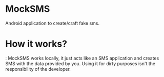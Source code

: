 # MockSMS
Android application to create/craft fake sms.

# How it works?
: MockSMS works locally, it just acts like an SMS application and creates SMS with the data provided by you. Using it for dirty purposes isn't 
the responsibility of the developer.

